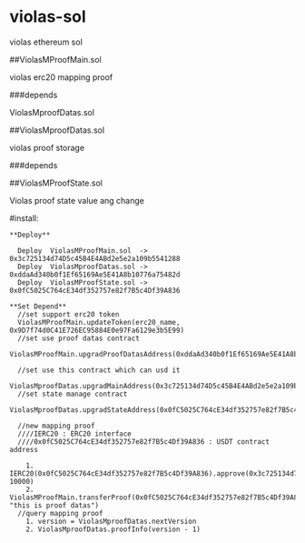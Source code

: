 # violas-sol
violas ethereum sol

##ViolasMProofMain.sol

violas erc20 mapping proof 

###depends

ViolasMproofDatas.sol

##ViolasMproofDatas.sol

violas proof storage

###depends

##ViolasMProofState.sol

Violas proof state value ang change 


#install:

```
**Deploy**

  Deploy  ViolasMProofMain.sol  -> 0x3c725134d74D5c45B4E4ABd2e5e2a109b5541288 
  Deploy  ViolasMproofDatas.sol -> 0xddaAd340b0f1Ef65169Ae5E41A8b10776a75482d
  Deploy  ViolasMProofState.sol -> 0x0fC5025C764cE34df352757e82f7B5c4Df39A836

**Set Depend**
  //set support erc20 token
  ViolasMProofMain.updateToken(erc20_name, 0x9D7f74d0C41E726EC95884E0e97Fa6129e3b5E99) 
  //set use proof datas contract
  ViolasMProofMain.upgradProofDatasAddress(0xddaAd340b0f1Ef65169Ae5E41A8b10776a75482d)

  //set use this contract which can usd it
  ViolasMproofDatas.upgradMainAddress(0x3c725134d74D5c45B4E4ABd2e5e2a109b5541288)
  //set state manage contract 
  ViolasMproofDatas.upgradStateAddress(0x0fC5025C764cE34df352757e82f7B5c4Df39A836)

  //new mapping proof
  ////IERC20 : ERC20 interface
  ////0x0fC5025C764cE34df352757e82f7B5c4Df39A836 : USDT contract address
    
    1. IERC20(0x0fC5025C764cE34df352757e82f7B5c4Df39A836).approve(0x3c725134d74D5c45B4E4ABd2e5e2a109b5541288, 10000)
    2. ViolasMProofMain.transferProof(0x0fC5025C764cE34df352757e82f7B5c4Df39A836, "this is proof datas")
  //query mapping proof
    1. version = ViolasMproofDatas.nextVersion
    2. ViolasMproofDatas.proofInfo(version - 1)

